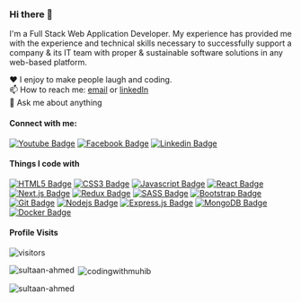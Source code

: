 ### Hi there 👋

I'm a Full Stack Web Application Developer. My experience has provided me with the experience and technical skills necessary to successfully support a company & its IT team with proper & sustainable software solutions in any web-based platform.


♥️ I enjoy to make people laugh and coding. <br/>
📫 How to reach me: [email](sultan.duet.te@gmail.com) or [linkedIn](https://www.linkedin.com/in/md-sultan-ahmed-27b0aa249/) <br/>
💬 Ask me about anything <br/>


#### Connect with me:
 <!-- [![Instagram Badge](https://img.shields.io/badge/Instagram-E4405F?style=for-the-badge&logo=instagram&logoColor=white)](https://instagram.com/ayee_muhib) -->
[![Youtube Badge](https://img.shields.io/badge/YouTube-FF0000?style=for-the-badge&logo=youtube&logoColor=white)](https://www.youtube.com/channel/UCxUWnGtNDx0f3fOoJsecmmQ) [![Facebook Badge](https://img.shields.io/badge/Facebook-1877F2?style=for-the-badge&logo=facebook&logoColor=white)](https://www.facebook.com/md.sultan.ahmed.suzon/) [![Linkedin Badge](https://img.shields.io/badge/LinkedIn-0077B5?style=for-the-badge&logo=linkedin&logoColor=white)](https://www.linkedin.com/in/md-sultan-ahmed-27b0aa249) 


#### Things I code with

[![HTML5 Badge](https://img.shields.io/badge/HTML5-E34F26?style=for-the-badge&logo=html5&logoColor=white)](#)  [![CSS3 Badge](https://img.shields.io/badge/CSS3-1572B6?style=for-the-badge&logo=css3&logoColor=white)](#) [![Javascript Badge](https://img.shields.io/badge/-Javascript-F0DB4F?style=for-the-badge&labelColor=black&logo=javascript&logoColor=F0DB4F)](#)  [![React Badge](https://img.shields.io/badge/-React-61DBFB?style=for-the-badge&labelColor=black&logo=react&logoColor=61DBFB)](#) [![Next.js Badge](https://img.shields.io/badge/next.js-000000?style=for-the-badge&logo=nextdotjs&logoColor=white)](#) [![Redux Badge](https://img.shields.io/badge/Redux-593D88?style=for-the-badge&logo=redux&logoColor=white)](#)  [![SASS Badge](https://img.shields.io/badge/Sass-CC6699?style=for-the-badge&logo=sass&logoColor=white)](#)  [![Bootstrap Badge](https://img.shields.io/badge/Bootstrap-563D7C?style=for-the-badge&logo=bootstrap&logoColor=white)](#)  [![Git Badge](https://img.shields.io/badge/Git-F05032?style=for-the-badge&logo=git&logoColor=white)](#) [![Nodejs Badge](https://img.shields.io/badge/-Nodejs-3C873A?style=for-the-badge&labelColor=black&logo=node.js&logoColor=3C873A)](#) [![Express.js Badge](https://img.shields.io/badge/Express.js-000000?style=for-the-badge&logo=express&logoColor=white)](#) [![MongoDB Badge](https://img.shields.io/badge/MongoDB-4EA94B?style=for-the-badge&logo=mongodb&logoColor=white)](#)[![Docker Badge](https://img.shields.io/badge/Docker-2CA5E0?style=for-the-badge&logo=docker&logoColor=white)](#)


#### Profile Visits

![visitors](https://visitor-badge.glitch.me/badge?page_id=sultaan-ahmed.sultaan-ahmed)

<p><img align="left" src="https://github-readme-stats.vercel.app/api/top-langs/?username=sultaan-ahmed" alt="sultaan-ahmed" /></p>

<p>&nbsp;<img align="center" src="https://github-readme-stats.vercel.app/api?username=sultaan-ahmed&show_icons=true&locale=en" alt="codingwithmuhib" /></p>

<p><img align="center" src="https://github-readme-streak-stats.herokuapp.com/?user=sultaan-ahmed&" alt="sultaan-ahmed" /></p>
